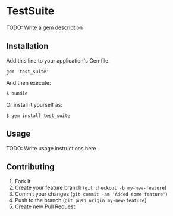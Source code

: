 # TestSuite

TODO: Write a gem description

## Installation

Add this line to your application's Gemfile:

    gem 'test_suite'

And then execute:

    $ bundle

Or install it yourself as:

    $ gem install test_suite

## Usage

TODO: Write usage instructions here

## Contributing

1. Fork it
2. Create your feature branch (`git checkout -b my-new-feature`)
3. Commit your changes (`git commit -am 'Added some feature'`)
4. Push to the branch (`git push origin my-new-feature`)
5. Create new Pull Request
